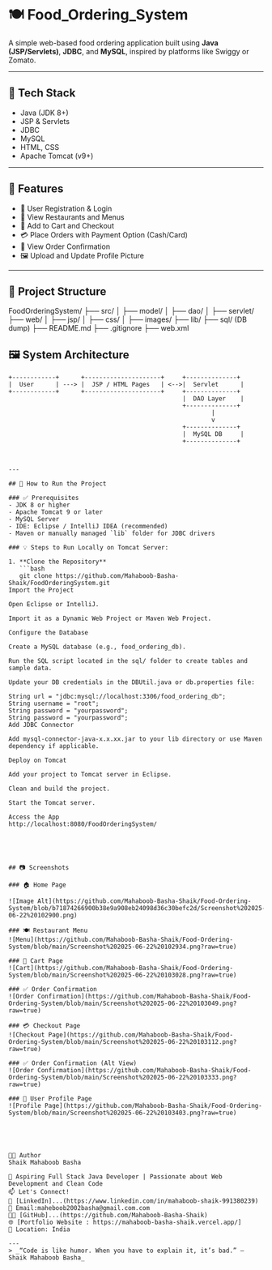 # 🍽️ Food_Ordering_System

A simple web-based food ordering application built using **Java (JSP/Servlets)**, **JDBC**, and **MySQL**, inspired by platforms like Swiggy or Zomato.

---

## 🔧 Tech Stack

- Java (JDK 8+)
- JSP & Servlets
- JDBC
- MySQL
- HTML, CSS
- Apache Tomcat (v9+)

---

## 🌟 Features

- 👤 User Registration & Login
- 🍔 View Restaurants and Menus
- 🛒 Add to Cart and Checkout
- 💳 Place Orders with Payment Option (Cash/Card)
- 🧾 View Order Confirmation
- 🖼️ Upload and Update Profile Picture

---

## 📌 Project Structure

FoodOrderingSystem/
├── src/
│ ├── model/
│ ├── dao/
│ ├── servlet/
├── web/
│ ├── jsp/
│ ├── css/
│ ├── images/
├── lib/
├── sql/ (DB dump)
├── README.md
├── .gitignore
├── web.xml

## 🖼️ System Architecture

```plaintext
+------------+      +---------------------+     +--------------+
|  User      | ---> |  JSP / HTML Pages   | <-->|  Servlet      |
+------------+      +---------------------+     +--------------+
                                                |  DAO Layer    |
                                                +--------------+
                                                        |
                                                        v
                                                +--------------+
                                                |  MySQL DB     |
                                                +--------------+



---

## 🚀 How to Run the Project

### ✅ Prerequisites
- JDK 8 or higher
- Apache Tomcat 9 or later
- MySQL Server
- IDE: Eclipse / IntelliJ IDEA (recommended)
- Maven or manually managed `lib` folder for JDBC drivers

### 💡 Steps to Run Locally on Tomcat Server:

1. **Clone the Repository**
   ```bash
   git clone https://github.com/Mahaboob-Basha-Shaik/FoodOrderingSystem.git
Import the Project

Open Eclipse or IntelliJ.

Import it as a Dynamic Web Project or Maven Web Project.

Configure the Database

Create a MySQL database (e.g., food_ordering_db).

Run the SQL script located in the sql/ folder to create tables and sample data.

Update your DB credentials in the DBUtil.java or db.properties file:

String url = "jdbc:mysql://localhost:3306/food_ordering_db";
String username = "root";
String password = "yourpassword";
String password = "yourpassword";
Add JDBC Connector

Add mysql-connector-java-x.x.xx.jar to your lib directory or use Maven dependency if applicable.

Deploy on Tomcat

Add your project to Tomcat server in Eclipse.

Clean and build the project.

Start the Tomcat server.

Access the App
http://localhost:8080/FoodOrderingSystem/





## 📷 Screenshots

### 🏠 Home Page

![Image Alt](https://github.com/Mahaboob-Basha-Shaik/Food-Ordering-System/blob/b71874266900b38e9a908eb24098d36c30befc2d/Screenshot%202025-06-22%20102900.png)

### 🍽️ Restaurant Menu  
![Menu](https://github.com/Mahaboob-Basha-Shaik/Food-Ordering-System/blob/main/Screenshot%202025-06-22%20102934.png?raw=true)

### 🛒 Cart Page  
![Cart](https://github.com/Mahaboob-Basha-Shaik/Food-Ordering-System/blob/main/Screenshot%202025-06-22%20103028.png?raw=true)

### ✅ Order Confirmation  
![Order Confirmation](https://github.com/Mahaboob-Basha-Shaik/Food-Ordering-System/blob/main/Screenshot%202025-06-22%20103049.png?raw=true)

### 💳 Checkout Page  
![Checkout Page](https://github.com/Mahaboob-Basha-Shaik/Food-Ordering-System/blob/main/Screenshot%202025-06-22%20103112.png?raw=true)

### ✅ Order Confirmation (Alt View)  
![Order Confirmation](https://github.com/Mahaboob-Basha-Shaik/Food-Ordering-System/blob/main/Screenshot%202025-06-22%20103333.png?raw=true)

### 👤 User Profile Page  
![Profile Page](https://github.com/Mahaboob-Basha-Shaik/Food-Ordering-System/blob/main/Screenshot%202025-06-22%20103403.png?raw=true)





👨‍💻 Author
Shaik Mahaboob Basha

💼 Aspiring Full Stack Java Developer | Passionate about Web Development and Clean Code
📫 Let's Connect!
💼 [LinkedIn]...(https://www.linkedin.com/in/mahaboob-shaik-991380239)
📧 Email:maheboob2002basha@gmail.com.com
🧑‍💻 [GitHub]...(https://github.com/Mahaboob-Basha-Shaik)
🌐 [Portfolio Website : https://mahaboob-basha-shaik.vercel.app/]
📍 Location: India

---
> _“Code is like humor. When you have to explain it, it’s bad.” – Shaik Mahaboob Basha_
